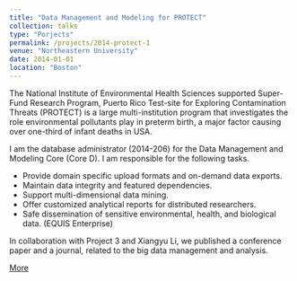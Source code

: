 ```yaml
---
title: "Data Management and Modeling for PROTECT"
collection: talks
type: "Porjects"
permalink: /projects/2014-protect-1
venue: "Northeastern University"
date: 2014-01-01
location: "Boston"
---
```

The National Institute of Environmental Health Sciences supported Super-Fund Research Program, Puerto Rico Test-site for Exploring Contamination Threats (PROTECT) is a large multi-institution program that investigates the role environmental pollutants play in preterm birth, a major factor causing over one-third of infant deaths in USA.


I am the database administrator (2014-206) for the Data Management and Modeling Core (Core D). I am responsible for the following tasks.

* Provide domain specific upload formats and on-demand data exports.
* Maintain data integrity and featured dependencies.
* Support multi-dimensional data mining.
* Offer customized analytical reports for distributed researchers.
* Safe dissemination of sensitive environmental, health, and biological data. (EQUIS Enterprise)

In collaboration with Project 3 and Xiangyu Li, we published a conference paper and a journal, related to the big data management and analysis.


[More](https://web.northeastern.edu/protect/research/data-management-and-modeling-core/)

